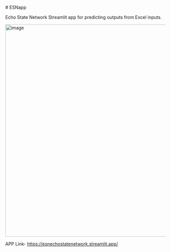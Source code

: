 \# ESNapp

Echo State Network Streamlit app for predicting outputs from Excel inputs.


<img width="1232" height="666" alt="image" src="https://github.com/user-attachments/assets/ca8cb5d6-fbb8-4dca-ab2e-0d53d8bce57a" />

APP Link- https://esnechostatenetwork.streamlit.app/

